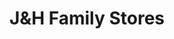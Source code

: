 ---
title: "J&H Family Stores"
url: /holland/jandh-family-stores-riley-street/
shop: convenience
---